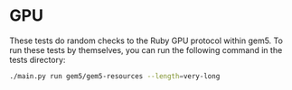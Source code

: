 # GPU

These tests do random checks to the Ruby GPU protocol within gem5.
To run these tests by themselves, you can run the following command in the tests directory:

```bash
./main.py run gem5/gem5-resources --length=very-long
```
